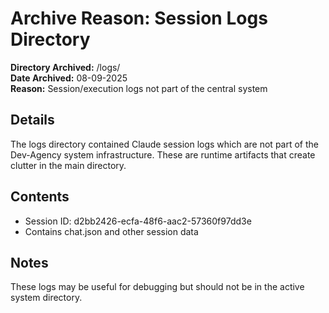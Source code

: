 # Archive Reason: Session Logs Directory

**Directory Archived:** /logs/  
**Date Archived:** 08-09-2025  
**Reason:** Session/execution logs not part of the central system  

## Details
The logs directory contained Claude session logs which are not part of the Dev-Agency system infrastructure. These are runtime artifacts that create clutter in the main directory.

## Contents
- Session ID: d2bb2426-ecfa-48f6-aac2-57360f97dd3e
- Contains chat.json and other session data

## Notes
These logs may be useful for debugging but should not be in the active system directory.